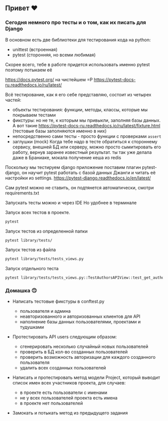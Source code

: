 ## Привет ❤️

### Сегодня немного про тесты и о том, как их писать для Django

В основном есть две библиотеки для тестирования кода на python:
 - unittest (встроенная)
 - pytest (сторонняя, но всеми любимая)

Скорее всего, тебе в работе придется использовать именно pytest поэтому потыкаем её

https://docs.pytest.org/ на чистейшем =Р
https://pytest-docs-ru.readthedocs.io/ru/latest/

Всё тестирование, как я его себе представляю, состоит из четырех частей:
 - объекты тестирования: функции, методы, классы, которые мы покрываем тестами
 - фикстуры: но не те, к которым мы привыкли, заполняя базы данных. А вот такие
 https://pytest-docs-ru.readthedocs.io/ru/latest/fixture.html (тестовые базы заполняются именно в них)
 - непосредственно сами тесты - просто функции с проверками `assert`
 - заглушки (mock) Когда тебе надо в тесте обратиться к стороннему сервису, внешней БД или серверу, 
   можно просто сымитировать его работу, вернув заранее известный результат.
   ты так уже делала даже в Браниаке, мокала получение кеша из redis

Поскольку мы тестируем django приложение поставим плагин pytest-django, он научит pytest работать с базой данных Джанги
и читать её настройки из settings. https://pytest-django.readthedocs.io/en/latest/

Сам pytest можно не ставить, он подтянется автоматически, смотри requirements.txt

Запускать тесты можно и через IDE
Но удобнее в терминале

Запуск всех тестов в проекте.
```bash
pytest
```

Запуск тестов из определенной папки
```bash
pytest library/tests/
```

Запуск тестов из файла
```bash
pytest library/tests/tests_views.py
```

Запуск отдельного теста
```bash
pytest library/tests/tests_views.py::TestAuthorsAPIView::test_get_authors_view_from_user 
```

### Домашка 🙃
- Написать тестовые фикстуры в conftest.py
  + пользователя и админа
  + неавторизованного и авторизованных клиентов для API
  + наполнение базы данных пользователями, проектами и тудушками

- Протестировать API users следующим образом:
  + сгенерировать несколько случайный новых пользователей
  + проверить в БД кол-во созданных пользователей
  + проверить возможность авторизации для каждого созданного пользователя
  + удалить всех созданных пользователей

- Написать и протестировать метод модели Project, который выводит список имен всех участников проекта, для случаев:
  + в проекте есть пользователи с именами
  + не у всех пользователей проекта есть имена
  + в проекте нет пользователей

- Замокать и потыкать метод из предыдущего задания 
